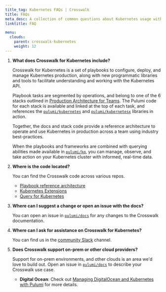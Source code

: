 ```yaml
---
title_tag: Kubernetes FAQs | Crosswalk
title: FAQs
meta_desc: A collection of common questions about Kubernetes usage with Pulumi.
linktitle: FAQ

menu:
  clouds:
    parent: crosswalk-kubernetes
    weight: 12
---
```


1. **What does Crosswalk for Kubernetes include?**

    Crosswalk for Kubernetes is a set of playbooks to configure, deploy, and manage
    Kubernetes production, along with new programmatic libraries and tools to facilitate
    understanding and working with the Kubernetes API.

    Playbook tasks are segmented by operations, and belong to one of the 6 stacks
    outlined in [Production Architecture for Teams][cw-playbooks]. The Pulumi code
    for each stack is available and linked at the top of each task, and
    references the [`pulumi/kubernetes`][pulumi-k8s] and
    [`pulumi/kubernetesx`][pulumi-kx] libraries in action.

    Together, the docs and stack code provide a reference architecture to operate
    and use Kubernetes in production across a team using industry best-practices.

    When the playbooks and frameworks are combined with querying abilities made
    available in [`pulumi/kq`][pulumi-kq], you can manage, observe, and take
    action on your Kubernetes cluster with informed, real-time data.

1. **Where is the code located?**

    You can find the Crosswalk code across various repos.

    * [Playbook reference architecture][pulumi-guides]
    * [Kubernetes Extensions][pulumi-kx]
    * [Query for Kubernetes][pulumi-kq]

1. **Where can I suggest a change or open an issue with the docs?**

    You can open an issue in [`pulumi/docs`][pulumi-docs] for any changes to the
    Crosswalk documentation.

1. **Where can I ask for assistance on Crosswalk for Kubernetes?**

    You can find us in the [community Slack][pulumi-slack] channel.

1. **Does Crosswalk support on-prem or other cloud providers?**

    Support for on-prem environments, and other clouds is an area we'd love
    to build out. Open an issue in [`pulumi/docs`][pulumi-docs] to describe your
    Crosswalk use case.

    * **Digital Ocean**: Check out [Managing DigitalOcean and Kubernetes with Pulumi][k8s-do] for more details.

<!-- markdownlint-disable url -->
[k8s-do]: https://www.digitalocean.com/community/tutorials/how-to-manage-digitalocean-and-kubernetes-infrastructure-with-pulumi
[pulumi-slack]: https://slack.pulumi.com/
[pulumi-docs]: https://github.com/pulumi/docs
[pulumi-guides]: https://github.com/pulumi/kubernetes-guides
[cw-playbooks]: /docs/guides/crosswalk/kubernetes/playbooks/
[pulumi-k8s]: https://github.com/pulumi/pulumi-kubernetes
[pulumi-kx]: https://github.com/pulumi/pulumi-kubernetesx
[pulumi-kq]: https://github.com/pulumi/pulumi-query
<!-- markdownlint-enable url -->
